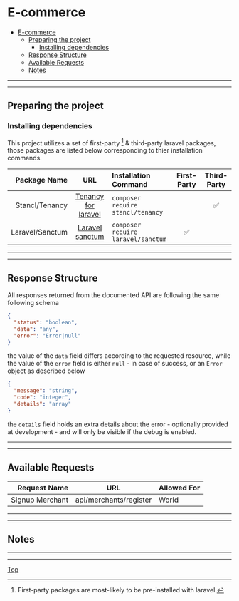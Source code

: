 # E-commerce

- [E-commerce](#e-commerce)
  - [Preparing the project](#preparing-the-project)
    - [Installing dependencies](#installing-dependencies)
  - [Response Structure](#response-structure)
  - [Available Requests](#available-requests)
  - [Notes](#notes)

---

---

## Preparing the project

### Installing dependencies

This project utilizes a set of first-party [^firstparty] & third-party laravel packages, those packages are listed below corresponding to thier installation commands.

|    Package Name |                           URL                           | Installation Command               | First-Party | Third-Party |
| --------------: | :-----------------------------------------------------: | :--------------------------------- | :---------: | :---------: |
|  Stancl/Tenancy |  [Tenancy for laravel](https://tenancyforlaravel.com/)  | `composer require stancl/tenancy`  |             |      ✅      |
| Laravel/Sanctum | [Laravel sanctum](https://laravel.com/docs/9.x/sanctum) | `composer require laravel/sanctum` |      ✅      |             |

---

---

## Response Structure

All responses returned from the documented API are following the same following schema

```json
{
  "status": "boolean",
  "data": "any",
  "error": "Error|null"
}
```

the value of the `data` field differs according to the requested resource, while the value of the `error` field is either `null` - in case of success, or an `Error` object as described below

```json
{
  "message": "string",
  "code": "integer",
  "details": "array"
}
```

the `details` field holds an extra details about the error - optionally provided at development - and will only be visible if the debug is enabled.

---

---

## Available Requests

|    Request Name |          URL           | Allowed For |
| --------------: | :--------------------: | :---------- |
| Signup Merchant | api/merchants/register | World       |

---

---

## Notes

[^firstparty]: First-party packages are most-likely to be pre-installed with laravel.

---

---

[Top](#e-commerce)
